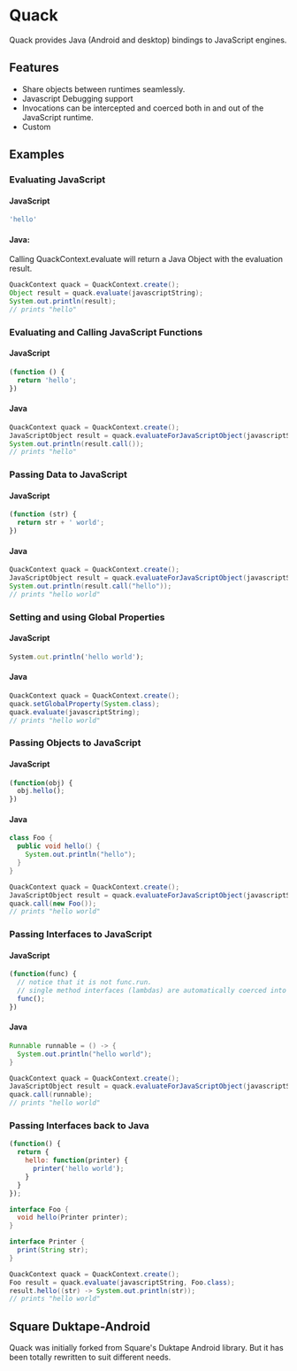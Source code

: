 # Quack

Quack provides Java (Android and desktop) bindings to JavaScript engines. 

## Features

* Share objects between runtimes seamlessly.
* Javascript Debugging support
* Invocations can be intercepted and coerced both in and out of the JavaScript runtime.
* Custom

## Examples

### Evaluating JavaScript

#### JavaScript
```javascript
'hello'
```

#### Java:

Calling QuackContext.evaluate will return a Java Object with the evaluation result.

```java
QuackContext quack = QuackContext.create();
Object result = quack.evaluate(javascriptString);
System.out.println(result);
// prints "hello"
```

### Evaluating and Calling JavaScript Functions

#### JavaScript
```javascript
(function () {
  return 'hello';
})
```
#### Java
```java
QuackContext quack = QuackContext.create();
JavaScriptObject result = quack.evaluateForJavaScriptObject(javascriptString);
System.out.println(result.call());
// prints "hello"
```

### Passing Data to JavaScript

#### JavaScript

```javascript
(function (str) {
  return str + ' world';
})
```
#### Java
```java
QuackContext quack = QuackContext.create();
JavaScriptObject result = quack.evaluateForJavaScriptObject(javascriptString);
System.out.println(result.call("hello"));
// prints "hello world"
```


### Setting and using Global Properties

#### JavaScript

```javascript
System.out.println('hello world');
```
#### Java
```java
QuackContext quack = QuackContext.create();
quack.setGlobalProperty(System.class);
quack.evaluate(javascriptString);
// prints "hello world"
```

### Passing Objects to JavaScript

#### JavaScript
```javascript
(function(obj) {
  obj.hello();
})
```
#### Java
```java
class Foo {
  public void hello() {
    System.out.println("hello");
  }
}

QuackContext quack = QuackContext.create();
JavaScriptObject result = quack.evaluateForJavaScriptObject(javascriptString);
quack.call(new Foo());
// prints "hello world"
```

### Passing Interfaces to JavaScript

#### JavaScript
```javascript
(function(func) {
  // notice that it is not func.run.
  // single method interfaces (lambdas) are automatically coerced into functions!
  func();
})
```
#### Java
```java
Runnable runnable = () -> {
  System.out.println("hello world");
}

QuackContext quack = QuackContext.create();
JavaScriptObject result = quack.evaluateForJavaScriptObject(javascriptString);
quack.call(runnable);
// prints "hello world"
```

### Passing Interfaces back to Java

```javascript
(function() {
  return {
    hello: function(printer) {
      printer('hello world');
    }
  }
});
```

```java
interface Foo {
  void hello(Printer printer);
}

interface Printer {
  print(String str);
}

QuackContext quack = QuackContext.create();
Foo result = quack.evaluate(javascriptString, Foo.class);  
result.hello((str) -> System.out.println(str));
// prints "hello world"
```


## Square Duktape-Android

Quack was initially forked from Square's Duktape Android library. But it has been totally rewritten to suit different needs.
